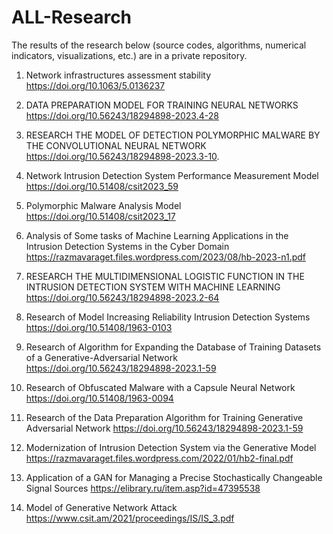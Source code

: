 # ALL-Research
The results of the research below (source codes, algorithms, numerical indicators, visualizations, etc.) are in a private repository.


1. Network infrastructures assessment stability
https://doi.org/10.1063/5.0136237
 
2. DATA PREPARATION MODEL FOR TRAINING NEURAL NETWORKS
https://doi.org/10.56243/18294898-2023.4-28
 
3. RESEARCH THE MODEL OF DETECTION POLYMORPHIC MALWARE BY THE CONVOLUTIONAL NEURAL NETWORK
https://doi.org/10.56243/18294898-2023.3-10.
 
4. Network Intrusion Detection System Performance Measurement Model
https://doi.org/10.51408/csit2023_59
 
5. Polymorphic Malware Analysis Model
 https://doi.org/10.51408/csit2023_17 

6. Analysis of Some tasks of Machine Learning Applications in the Intrusion Detection Systems in the Cyber Domain
https://razmavaraget.files.wordpress.com/2023/08/hb-2023-n1.pdf 

7. RESEARCH THE MULTIDIMENSIONAL LOGISTIC FUNCTION IN THE INTRUSION DETECTION SYSTEM WITH MACHINE LEARNING
 https://doi.org/10.56243/18294898-2023.2-64 

8. Research of Model Increasing Reliability Intrusion Detection Systems
https://doi.org/10.51408/1963-0103

9. Research of Algorithm for Expanding the Database of Training Datasets of a Generative-Adversarial Network
https://doi.org/10.56243/18294898-2023.1-59

 10. Research of Obfuscated Malware with a Capsule Neural Network
 https://doi.org/10.51408/1963-0094

 11. Research of the Data Preparation Algorithm for Training Generative Adversarial Network
https://doi.org/10.56243/18294898-2023.1-59  

 12. Modernization of Intrusion Detection System via the Generative Model
https://razmavaraget.files.wordpress.com/2022/01/hb2-final.pdf  

 13. Application of a GAN for Managing a Precise Stochastically Changeable Signal Sources
https://elibrary.ru/item.asp?id=47395538  

 14. Model of Generative Network Attack
https://www.csit.am/2021/proceedings/IS/IS_3.pdf     
 
